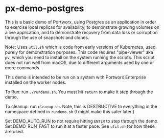 # px-demo-postgres
 
This is a basic demo of Portworx, using Postgres as an application in order to exercise local replicas for availability, to demonstrate growing volumes on a live application, and to demonstrate recovery from data loss or corruption through the use of snapshots and clones. 

Note: Uses `util.sh` which is code from early versions of Kubernetes, used purely for demonstration purposes. This code requires "pipe-viewer" aka `pv`, which you need to install on the system running the scripts. This script does not run well from macOS, due to different arguments used by one or more commands.

This demo is intended to be run on a system with Portworx Enterprise installed on the worker nodes.

To Run: run `./rundemo.sh`. You must hit `return` to make it step through the demo. 

To cleanup: run `cleanup.sh`. Note, this is DESTRUCTIVE to everything in the namespace defined in `rundemo.sh` (I might make this safer later.)

Set DEMO_AUTO_RUN to not require hitting `ENTER` to step through the demo.
Set DEMO_RUN_FAST to run it at a faster pace. 
See `util.sh` for how these are used. 

